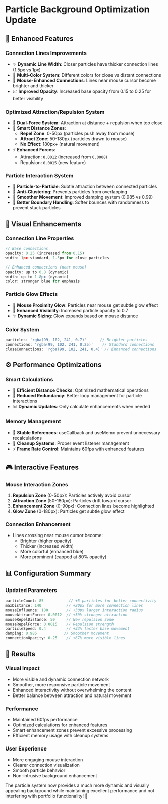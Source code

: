 # Particle Background Optimization Update

## 🚀 Enhanced Features

### **Connection Lines Improvements**
- ✨ **Dynamic Line Width**: Closer particles have thicker connection lines (1.5px vs 1px)
- 🎨 **Multi-Color System**: Different colors for close vs distant connections
- 💫 **Mouse-Enhanced Connections**: Lines near mouse cursor become brighter and thicker
- 📈 **Improved Opacity**: Increased base opacity from 0.15 to 0.25 for better visibility

### **Optimized Attraction/Repulsion System**
- 🧲 **Dual-Force System**: Attraction at distance + repulsion when too close
- 📏 **Smart Distance Zones**:
  - **Repel Zone**: 0-50px (particles push away from mouse)
  - **Attract Zone**: 50-180px (particles drawn to mouse)
  - **No Effect**: 180px+ (natural movement)
- ⚡ **Enhanced Forces**: 
  - Attraction: `0.0012` (increased from `0.0008`)
  - Repulsion: `0.0015` (new feature)

### **Particle Interaction System**
- 🤝 **Particle-to-Particle**: Subtle attraction between connected particles
- 🚫 **Anti-Clustering**: Prevents particles from overlapping
- 🌊 **Smoother Movement**: Improved damping system (0.985 vs 0.99)
- 🎯 **Better Boundary Handling**: Softer bounces with randomness to prevent stuck particles

## 🎨 Visual Enhancements

### **Connection Line Properties**
```javascript
// Base connections
opacity: 0.25 (increased from 0.15)
width: 1px standard, 1.5px for close particles

// Enhanced connections (near mouse)
opacity: up to 0.8 (dynamic)
width: up to 1.8px (dynamic)
color: stronger blue for emphasis
```

### **Particle Glow Effects**
- 🌟 **Mouse Proximity Glow**: Particles near mouse get subtle glow effect
- 💎 **Enhanced Visibility**: Increased particle opacity to 0.7
- ✨ **Dynamic Sizing**: Glow expands based on mouse distance

### **Color System**
```javascript
particles: 'rgba(99, 102, 241, 0.7)'      // Brighter particles
connections: 'rgba(99, 102, 241, 0.25)'    // Standard connections  
closeConnections: 'rgba(99, 102, 241, 0.4)' // Enhanced connections
```

## ⚙️ Performance Optimizations

### **Smart Calculations**
- 🎯 **Efficient Distance Checks**: Optimized mathematical operations
- 🔄 **Reduced Redundancy**: Better loop management for particle interactions
- 📊 **Dynamic Updates**: Only calculate enhancements when needed

### **Memory Management**
- 🧠 **Stable References**: useCallback and useMemo prevent unnecessary recalculations
- 🔄 **Cleanup Systems**: Proper event listener management
- ⚡ **Frame Rate Control**: Maintains 60fps with enhanced features

## 🎮 Interactive Features

### **Mouse Interaction Zones**
1. **Repulsion Zone** (0-50px): Particles actively avoid cursor
2. **Attraction Zone** (50-180px): Particles drift toward cursor  
3. **Enhancement Zone** (0-90px): Connection lines become highlighted
4. **Glow Zone** (0-180px): Particles get subtle glow effect

### **Connection Enhancement**
- Lines crossing near mouse cursor become:
  - Brighter (higher opacity)
  - Thicker (increased width)  
  - More colorful (enhanced blue)
  - More prominent (capped at 80% opacity)

## 📊 Configuration Summary

### **Updated Parameters**
```javascript
particleCount: 85           // +5 particles for better connectivity
maxDistance: 140           // +20px for more connection lines
mouseInfluence: 180        // +30px larger interaction radius
mouseAttractForce: 0.0012  // +50% stronger attraction
mouseRepelDistance: 50     // New repulsion zone
mouseRepelForce: 0.0015    // Repulsion strength
particleSpeed: 0.4         // +33% faster base movement
damping: 0.985            // Smoother movement
connectionOpacity: 0.25    // +67% more visible lines
```

## 🎯 Results

### **Visual Impact**
- More visible and dynamic connection network
- Smoother, more responsive particle movement
- Enhanced interactivity without overwhelming the content
- Better balance between attraction and natural movement

### **Performance**
- Maintained 60fps performance
- Optimized calculations for enhanced features
- Smart enhancement zones prevent excessive processing
- Efficient memory usage with cleanup systems

### **User Experience**
- More engaging mouse interaction
- Clearer connection visualization
- Smooth particle behavior
- Non-intrusive background enhancement

The particle system now provides a much more dynamic and visually appealing background while maintaining excellent performance and not interfering with portfolio functionality! 🎉